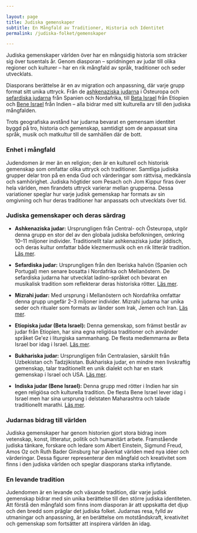 ```yaml
---

layout: page  
title: Judiska gemenskaper  
subtitle: En Mångfald av Traditioner, Historia och Identitet  
permalink: /judiska-folket/gemenskaper  

---
```


Judiska gemenskaper världen över har en mångsidig historia som sträcker sig över tusentals år. Genom diasporan – spridningen av judar till olika regioner och kulturer – har en rik mångfald av språk, traditioner och seder utvecklats.

Diasporans berättelse är en av migration och anpassning, där varje grupp format sitt unika uttryck. Från de [ashkenaziska judarna](ashkenazer) i Östeuropa och [sefardiska judarna](sefarderna) från Spanien och Nordafrika, till [Beta Israel](beta-israel) från Etiopien och [Bene Israel](bene-israel) från Indien – alla bidrar med sitt kulturella arv till den judiska mångfalden. 

Trots geografiska avstånd har judarna bevarat en gemensam identitet byggd på tro, historia och gemenskap, samtidigt som de anpassat sina språk, musik och matkultur till de samhällen där de bott. 

### Enhet i mångfald

Judendomen är mer än en religion; den är en kulturell och historisk gemenskap som omfattar olika uttryck och traditioner. Samtliga judiska grupper delar tron på en enda Gud och värderingar som rättvisa, medkänsla och samhörighet. Judiska högtider som Pesach och Jom Kippur firas över hela världen, men firandets uttryck varierar mellan grupperna. Dessa variationer speglar hur varje judisk gemenskap har formats av sin omgivning och hur deras traditioner har anpassats och utvecklats över tid.

### Judiska gemenskaper och deras särdrag

- **Ashkenaziska judar:** Ursprungligen från Central- och Östeuropa, utgör denna grupp en stor del av den globala judiska befolkningen, omkring 10–11 miljoner individer. Traditionellt talar ashkenaziska judar jiddisch, och deras kultur omfattar både klezmermusik och en rik litterär tradition. [Läs mer](ashkenazer).

- **Sefardiska judar:** Ursprungligen från den Iberiska halvön (Spanien och Portugal) men senare bosatta i Nordafrika och Mellanöstern. De sefardiska judarna har utvecklat ladino-språket och bevarat en musikalisk tradition som reflekterar deras historiska rötter. [Läs mer](sefarder).

- **Mizrahi judar:** Med ursprung i Mellanöstern och Nordafrika omfattar denna grupp ungefär 2–3 miljoner individer. Mizrahi judarna har unika seder och ritualer som formats av länder som Irak, Jemen och Iran. [Läs mer](mizrahi).

- **Etiopiska judar (Beta Israel):** Denna gemenskap, som främst består av judar från Etiopien, har sina egna religiösa traditioner och använder språket Ge'ez i liturgiska sammanhang. De flesta medlemmarna av Beta Israel bor idag i Israel. [Läs mer](beta-israel).

- **Bukhariska judar:** Ursprungligen från Centralasien, särskilt från Uzbekistan och Tadzjikistan. Bukhariska judar, en mindre men livskraftig gemenskap, talar traditionellt en unik dialekt och har en stark gemenskap i Israel och USA. [Läs mer](ovriga-gemenskaper).

- **Indiska judar (Bene Israel):** Denna grupp med rötter i Indien har sin egen religiösa och kulturella tradition. De flesta Bene Israel lever idag i Israel men har sina ursprung i delstaten Maharashtra och talade traditionellt marathi. [Läs mer](bene-israel).

### Judarnas bidrag till världen

Judiska gemenskaper har genom historien gjort stora bidrag inom vetenskap, konst, litteratur, politik och humanitärt arbete. Framstående judiska tänkare, forskare och ledare som Albert Einstein, Sigmund Freud, Amos Oz och Ruth Bader Ginsburg har påverkat världen med nya idéer och värderingar. Dessa figurer representerar den mångfald och kreativitet som finns i den judiska världen och speglar diasporans starka inflytande.

### En levande tradition

Judendomen är en levande och växande tradition, där varje judisk gemenskap bidrar med sin unika berättelse till den större judiska identiteten. Att förstå den mångfald som finns inom diasporan är att uppskatta det djup och den bredd som präglar det judiska folket. Judarnas resa, fylld av utmaningar och anpassning, är en berättelse om motståndskraft, kreativitet och gemenskap som fortsätter att inspirera världen än idag.